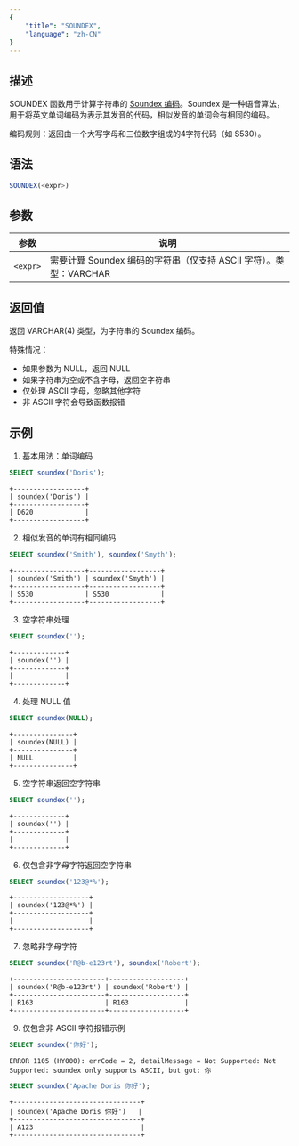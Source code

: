 ```yaml
---
{
    "title": "SOUNDEX",
    "language": "zh-CN"
}
---
```


## 描述

SOUNDEX 函数用于计算字符串的 [Soundex 编码](https://zh.wikipedia.org/zh-cn/Soundex)。Soundex 是一种语音算法，用于将英文单词编码为表示其发音的代码，相似发音的单词会有相同的编码。

编码规则：返回由一个大写字母和三位数字组成的4字符代码（如 S530）。

## 语法

```sql
SOUNDEX(<expr>)
```

## 参数

| 参数 | 说明 |
| -------- | ----------------------------------------- |
| `<expr>` | 需要计算 Soundex 编码的字符串（仅支持 ASCII 字符）。类型：VARCHAR |

## 返回值

返回 VARCHAR(4) 类型，为字符串的 Soundex 编码。

特殊情况：
- 如果参数为 NULL，返回 NULL
- 如果字符串为空或不含字母，返回空字符串
- 仅处理 ASCII 字母，忽略其他字符
- 非 ASCII 字符会导致函数报错

## 示例

1. 基本用法：单词编码
```sql
SELECT soundex('Doris');
```
```text
+------------------+
| soundex('Doris') |
+------------------+
| D620             |
+------------------+
```

2. 相似发音的单词有相同编码
```sql
SELECT soundex('Smith'), soundex('Smyth');
```
```text
+------------------+------------------+
| soundex('Smith') | soundex('Smyth') |
+------------------+------------------+
| S530             | S530             |
+------------------+------------------+
```

3. 空字符串处理
```sql
SELECT soundex('');
```
```text
+-------------+
| soundex('') |
+-------------+
|             |
+-------------+
```

4. 处理 NULL 值

```sql
SELECT soundex(NULL);
```

```text
+---------------+
| soundex(NULL) |
+---------------+
| NULL          |
+---------------+
```

5. 空字符串返回空字符串

```sql
SELECT soundex('');
```

```text
+-------------+
| soundex('') |
+-------------+
|             |
+-------------+
```

6. 仅包含非字母字符返回空字符串

```sql
SELECT soundex('123@*%');
```

```text
+-------------------+
| soundex('123@*%') |
+-------------------+
|                   |
+-------------------+
```

7. 忽略非字母字符

```sql
SELECT soundex('R@b-e123rt'), soundex('Robert');
```

```text
+-----------------------+-------------------+
| soundex('R@b-e123rt') | soundex('Robert') |
+-----------------------+-------------------+
| R163                  | R163              |
+-----------------------+-------------------+
```
9. 仅包含非 ASCII 字符报错示例

```sql
SELECT soundex('你好');  
```
```text
ERROR 1105 (HY000): errCode = 2, detailMessage = Not Supported: Not Supported: soundex only supports ASCII, but got: 你
```

```sql
SELECT soundex('Apache Doris 你好');
```

```text
+--------------------------------+
| soundex('Apache Doris 你好')   |
+--------------------------------+
| A123                           |
+--------------------------------+
```